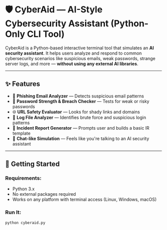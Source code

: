 # 🛡️ CyberAid — AI-Style Cybersecurity Assistant (Python-Only CLI Tool)

CyberAid is a Python-based interactive terminal tool that simulates an **AI security assistant**. It helps users analyze and respond to common cybersecurity scenarios like suspicious emails, weak passwords, strange server logs, and more — **without using any external AI libraries**.

---

## ✨ Features

- 📩 **Phishing Email Analyzer** — Detects suspicious email patterns
- 🔐 **Password Strength & Breach Checker** — Tests for weak or risky passwords
- 🌐 **URL Safety Evaluator** — Looks for shady links and domains
- 📄 **Log File Analyzer** — Identifies brute force and suspicious login patterns
- 🧾 **Incident Report Generator** — Prompts user and builds a basic IR template
- 🤖 **Chat-like Simulation** — Feels like you're talking to an AI security assistant

---

## 🚀 Getting Started

### Requirements:
- Python 3.x
- No external packages required
- Works on any platform with terminal access (Linux, Windows, macOS)

### Run It:

```bash
python cyberaid.py
